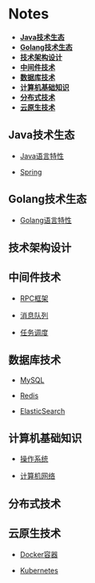 # Notes

*   **[Java技术生态](#java技术生态)**
*   **[Golang技术生态](#golang技术生态)**
*   **[技术架构设计](#技术架构设计)**
*   **[中间件技术](#中间件技术)**
*   **[数据库技术](#数据库技术)**
*   **[计算机基础知识](#计算机基础知识)**
*   **[分布式技术](#分布式技术)**
*   **[云原生技术](#云原生技术)**

## Java技术生态

*   [Java语言特性](https://www.wolai.com/8miQidR6pjjaTcL12QCzSd "Java语言特性")

*   [Spring](https://www.wolai.com/7JP57BFk7nnnP6LvWEe7K1 "Spring")

## Golang技术生态

*   [Golang语言特性](https://www.wolai.com/vq5i4j61bgT5wV3xMUjSPM "Golang语言特性")

## 技术架构设计

## 中间件技术

*   [RPC框架](https://www.wolai.com/3BRJWBcerb55WpyjopKMUU "RPC框架")

*   [消息队列](https://www.wolai.com/qXV19wLcQYPp4vtqG5BuEP "消息队列")

*   [任务调度](https://www.wolai.com/aEfcLpzsttJpPsFNJFuZ7m "任务调度")

## 数据库技术

*   [MySQL](https://www.wolai.com/bWkBNJms4FGAVbBdyWNQfm "MySQL")

*   [Redis](https://www.wolai.com/cwJZhXJrRmpDWkTJsJJSAU "Redis")

*   [ElasticSearch](https://www.wolai.com/kUyB3XsrpZ72nhhyfdYAsg "ElasticSearch")

## 计算机基础知识

*   [操作系统](https://www.wolai.com/76y6sfz4wzCEseVew8i1pw "操作系统")

*   [计算机网络](https://www.wolai.com/wvYRRM9DGZVRx697Cmrejb "计算机网络")

## 分布式技术

## 云原生技术

*   [Docker容器](https://www.wolai.com/f5iSknJKhMVCEedfMdXqnm "Docker容器")

*   [Kubernetes](https://www.wolai.com/ja2qNgDQzxD9xxiDymEXcq "Kubernetes")

